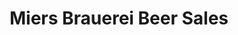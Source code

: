 ---
title: "Miers Brauerei Beer Sales"
url: /allentown/miers-brauerei-beer-sales/
shop: Spirituosen
---